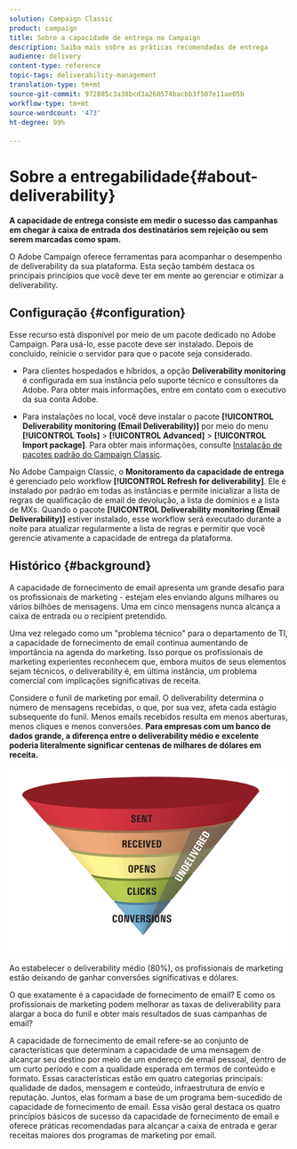 ```yaml
---
solution: Campaign Classic
product: campaign
title: Sobre a capacidade de entrega no Campaign
description: Saiba mais sobre as práticas recomendadas de entrega
audience: delivery
content-type: reference
topic-tags: deliverability-management
translation-type: tm+mt
source-git-commit: 972885c3a38bcd3a260574bacbb3f507e11ae05b
workflow-type: tm+mt
source-wordcount: '473'
ht-degree: 99%

---
```



# Sobre a entregabilidade{#about-deliverability}

**A capacidade de entrega consiste em medir o sucesso das campanhas em chegar à caixa de entrada dos destinatários sem rejeição ou sem serem marcadas como spam.**

O Adobe Campaign oferece ferramentas para acompanhar o desempenho de deliverability da sua plataforma. Esta seção também destaca os principais princípios que você deve ter em mente ao gerenciar e otimizar a deliverability.

## Configuração {#configuration}

Esse recurso está disponível por meio de um pacote dedicado no Adobe Campaign. Para usá-lo, esse pacote deve ser instalado. Depois de concluído, reinicie o servidor para que o pacote seja considerado.
* Para clientes hospedados e híbridos, a opção **Deliverability monitoring** é configurada em sua instância pelo suporte técnico e consultores da Adobe. Para obter mais informações, entre em contato com o executivo da sua conta Adobe.

* Para instalações no local, você deve instalar o pacote **[!UICONTROL Deliverability monitoring (Email Deliverability)]** por meio do menu **[!UICONTROL Tools]** > **[!UICONTROL Advanced]** > **[!UICONTROL Import package]**. Para obter mais informações, consulte [Instalação de pacotes padrão do Campaign Classic](../../installation/using/installing-campaign-standard-packages.md).

No Adobe Campaign Classic, o **Monitoramento da capacidade de entrega** é gerenciado pelo workflow **[!UICONTROL Refresh for deliverability]**. Ele é instalado por padrão em todas as instâncias e permite inicializar a lista de regras de qualificação de email de devolução, a lista de domínios e a lista de MXs. Quando o pacote **[!UICONTROL Deliverability monitoring (Email Deliverability)]** estiver instalado, esse workflow será executado durante a noite para atualizar regularmente a lista de regras e permitir que você gerencie ativamente a capacidade de entrega da plataforma.

## Histórico {#background}

A capacidade de fornecimento de email apresenta um grande desafio para os profissionais de marketing - estejam eles enviando alguns milhares ou vários bilhões de mensagens. Uma em cinco mensagens nunca alcança a caixa de entrada ou o recipient pretendido.

Uma vez relegado como um &quot;problema técnico&quot; para o departamento de TI, a capacidade de fornecimento de email continua aumentando de importância na agenda do marketing. Isso porque os profissionais de marketing experientes reconhecem que, embora muitos de seus elementos sejam técnicos, o deliverability é, em última instância, um problema comercial com implicações significativas de receita.

Considere o funil de marketing por email. O deliverability determina o número de mensagens recebidas, o que, por sua vez, afeta cada estágio subsequente do funil. Menos emails recebidos resulta em menos aberturas, menos cliques e menos conversões. **Para empresas com um banco de dados grande, a diferença entre o deliverability médio e excelente poderia literalmente significar centenas de milhares de dólares em receita.**

![](assets/deliverability_overview_1.png)

Ao estabelecer o deliverability médio (80%), os profissionais de marketing estão deixando de ganhar conversões significativas e dólares.

O que exatamente é a capacidade de fornecimento de email? E como os profissionais de marketing podem melhorar as taxas de deliverability para alargar a boca do funil e obter mais resultados de suas campanhas de email?

A capacidade de fornecimento de email refere-se ao conjunto de características que determinam a capacidade de uma mensagem de alcançar seu destino por meio de um endereço de email pessoal, dentro de um curto período e com a qualidade esperada em termos de conteúdo e formato. Essas características estão em quatro categorias principais: qualidade de dados, mensagem e conteúdo, infraestrutura de envio e reputação. Juntos, elas formam a base de um programa bem-sucedido de capacidade de fornecimento de email. Essa visão geral destaca os quatro princípios básicos de sucesso da capacidade de fornecimento de email e oferece práticas recomendadas para alcançar a caixa de entrada e gerar receitas maiores dos programas de marketing por email.

<!--![](assets/deliverability_overview_2.png)-->
